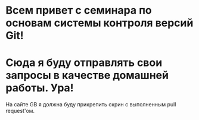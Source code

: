 # Всем привет с семинара по основам системы контроля версий Git!

# Сюда я буду отправлять свои запросы в качестве домашней работы. Ура!

На сайте GB я должна буду прикрепить скрин с выполненным pull request'ом.